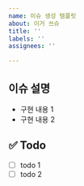 ```yaml
---
name: 이슈 생성 템플릿
about: 이거 쓰슈
title: ''
labels: ''
assignees: ''

---
```


## 이슈 설명
- 구현 내용 1
- 구현 내용 2

## ✅ Todo
- [ ] todo 1
- [ ] todo 2